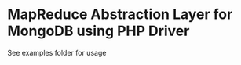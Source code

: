 MapReduce Abstraction Layer for MongoDB using PHP Driver
========================================================

See examples folder for usage 
